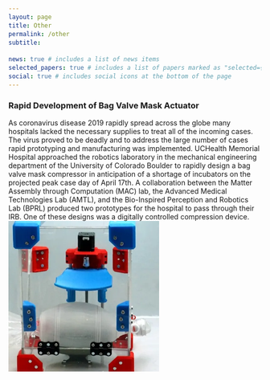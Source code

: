 ```yaml
---
layout: page
title: Other
permalink: /other
subtitle: 

news: true # includes a list of news items
selected_papers: true # includes a list of papers marked as "selected={true}"
social: true # includes social icons at the bottom of the page
---
```

<div class="row">
    <div class="col-md-8">
    <h3>Rapid Development of Bag Valve Mask Actuator</h3>
        As coronavirus disease 2019 rapidly spread across the globe many hospitals lacked the necessary supplies to treat all of the incoming cases. The virus proved to be deadly and to address the large number of cases rapid prototyping and manufacturing was implemented. UCHealth Memorial Hospital approached the robotics laboratory in the mechanical engineering department of the University of Colorado Boulder to rapidly design a bag valve mask compressor in anticipation of a shortage of incubators on the projected peak case day of April 17th. A collaboration between the Matter Assembly through Computation (MAC) lab, the Advanced Medical Technologies Lab (AMTL), and the Bio-Inspired Perception and Robotics Lab (BPRL) produced two prototypes for the hospital to pass through their IRB. One of these designs was a digitally controlled compression device.
    </div>
        <div class="col-md-4">
        <img src="/assets/img/other/o1.jpg" alt="Image Description" style="width: 300px; height: 300px; object-fit: contain;">
    </div>
</div>
<br/><br/>
